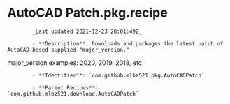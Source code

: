 # AutoCAD Patch.pkg.recipe

            _Last updated 2021-12-23 20:01:49Z_

            - **Description**: Downloads and packages the latest patch of AutoCAD based supplied "major_version."

major_version examples:  2020, 2019, 2018, etc

            - **Identifier**: `com.github.mlbz521.pkg.AutoCADPatch`

            - **Parent Recipes**: `com.github.mlbz521.download.AutoCADPatch`
